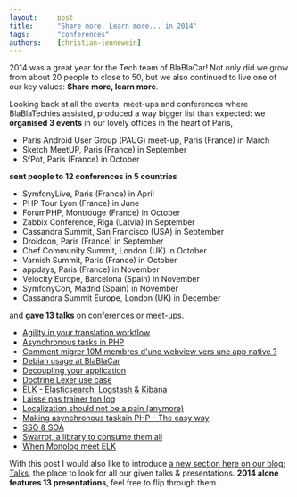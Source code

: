 ```yaml
---
layout:     post
title:      "Share more, Learn more... in 2014"
tags:       "conferences"
authors:    [christian-jennewein]
---
```


2014 was a great year for the Tech team of BlaBlaCar! Not only did we grow from about 20 people to
close to 50, but we also continued to live one of our key values: <strong>Share more, learn more</strong>.

Looking back at all the events, meet-ups and conferences where BlaBlaTechies assisted, produced a way bigger list than
expected: we **organised 3 events** in our lovely offices in the heart of Paris,

* Paris Android User Group (PAUG) meet-up, Paris (France) in March
* Sketch MeetUP, Paris (France) in September
* SfPot, Paris (France) in October
 
**sent people to 12 conferences in 5 countries** 

* SymfonyLive, Paris (France) in April
* PHP Tour Lyon (France) in June
* ForumPHP, Montrouge (France) in October
* Zabbix Conference, Riga (Latvia) in September
* Cassandra Summit, San Francisco (USA) in September
* Droidcon, Paris (France) in September
* Chef Community Summit, London (UK) in October
* Varnish Summit, Paris (France) in October
* appdays, Paris (France) in November
* Velocity Europe, Barcelona (Spain) in November
* SymfonyCon, Madrid (Spain) in November
* Cassandra Summit Europe, London (UK) in December
  
and **gave 13 talks** on conferences or meet-ups.

* [Agility in your translation workflow](/talks/#agility-in-your-translation-workflow)
* [Asynchronous tasks in PHP](/talks/#asynchronous-tasks-in-php)
* [Comment migrer 10M membres d'une webview vers une app native ?](/talks/#appdays-2014)
* [Debian usage at BlaBlaCar](/talks/#debian-usage-at-blablacar)
* [Decoupling your application](/talks/#decoupling-your-application)
* [Doctrine Lexer use case](/talks/#doctrine-lexer-use-case)
* [ELK - Elasticsearch, Logstash & Kibana](/talks/#elk-elasticsearch-logstash-kibana)
* [Laisse pas trainer ton log](/talks/#laisse-pas-trainer-ton-log)
* [Localization should not be a pain (anymore)](/talks/#symfonycon-2014)
* [Making asynchronous tasksin PHP - The easy way](/talks/#making-asynchronous-tasks-in-php)
* [SSO & SOA](/talks/#sso-and-soa)
* [Swarrot, a library to consume them all](/talks/#swarrot-a-library-to-consume-them-all)
* [When Monolog meet ELK](/talks/#when-monolog-meet-elk)

With this post I would also like to introduce <a href="/talks">a new section here on our blog: Talks</a>, the place to 
look for all our given talks & presentations. **2014 alone features 13 presentations**, feel free to flip through them.
